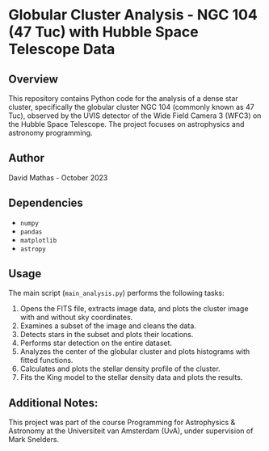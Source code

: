 # Globular Cluster Analysis - NGC 104 (47 Tuc) with Hubble Space Telescope Data

## Overview
This repository contains Python code for the analysis of a dense star cluster, specifically the globular cluster NGC 104 (commonly known as 47 Tuc), observed by the UVIS detector of the Wide Field Camera 3 (WFC3) on the Hubble Space Telescope. The project focuses on astrophysics and astronomy programming.

## Author
David Mathas - October 2023

## Dependencies
- `numpy`
- `pandas`
- `matplotlib`
- `astropy`

## Usage
The main script (`main_analysis.py`) performs the following tasks:
1. Opens the FITS file, extracts image data, and plots the cluster image with and without sky coordinates.
2. Examines a subset of the image and cleans the data.
3. Detects stars in the subset and plots their locations.
4. Performs star detection on the entire dataset.
5. Analyzes the center of the globular cluster and plots histograms with fitted functions.
6. Calculates and plots the stellar density profile of the cluster.
7. Fits the King model to the stellar density data and plots the results.

## Additional Notes:

This project was part of the course Programming for Astrophysics & Astronomy at the Universiteit van Amsterdam (UvA), under supervision of Mark Snelders.

